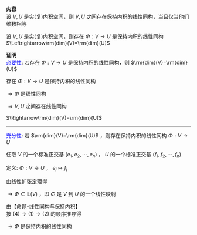 **内容**  
设 $V,U$ 是实(复)内积空间，则 $V,U$ 之间存在保持内积的线性同构，当且仅当他们维数相等  
  
设 $V,U$ 是实(复)内积空间，则存在 $\Phi:V\to U$ 是保持内积的线性同构 $\Leftrightarrow\rm{dim}(V)=\rm{dim}(U)$  
  
**证明**  
<font color=blue>必要性</font>: 若存在 $\Phi:V\to U$ 是保持内积的线性同构，则 $\rm{dim}(V)=\rm{dim}(U)$  
  
存在 $\Phi:V\to U$ 是保持内积的线性同构  
  
 $\Rightarrow\Phi$ 是线性同构  
  
 $\Rightarrow V,U$ 之间存在线性同构  
  
 $\Rightarrow\rm{dim}(V)=\rm{dim}(U)$  
  
---  
  
<font color=blue>充分性</font>: 若 $\rm{dim}(V)=\rm{dim}(U)$ ，则存在保持内积的线性同构 $\Phi:V\to U$  
  
任取 $V$ 的一个标准正交基 $(e_1,e_2,\cdots,e_n)$ ， $U$ 的一个标准正交基 $(f_1,f_2,\cdots,f_n)$  
  
定义: $\Phi:V\to U$ ， $e_i\mapsto f_i$  
  
由线性扩张定理得  
  
 $\Rightarrow\Phi\in \mathbb{L}(V)$ ，即 $\Phi$ 是 $V$ 到 $U$ 的一个线性映射  
  
由【命题-线性同构与保持内积】  
按 $(4)\to(1)\to(2)$ 的顺序推导得  
  
 $\Rightarrow\Phi$ 是保持内积的线性同构  
